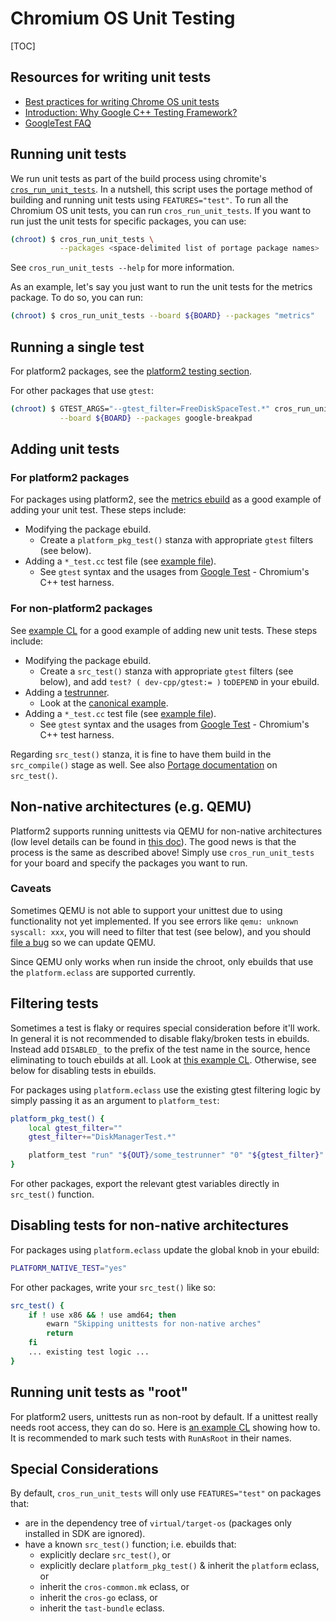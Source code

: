 # Chromium OS Unit Testing

[TOC]

## Resources for writing unit tests

* [Best practices for writing Chrome OS unit tests]
* [Introduction: Why Google C++ Testing Framework?]
* [GoogleTest FAQ]

## Running unit tests

We run unit tests as part of the build process using chromite's
[`cros_run_unit_tests`]. In a nutshell, this script uses the portage method of
building and running unit tests using `FEATURES="test"`. To run all the Chromium
OS unit tests, you can run `cros_run_unit_tests`. If you want to run just the
unit tests for specific packages, you can use:

```bash
(chroot) $ cros_run_unit_tests \
           --packages <space-delimited list of portage package names>
```

See `cros_run_unit_tests --help` for more information.

As an example, let's say you just want to run the unit tests for the metrics
package. To do so, you can run:

```bash
(chroot) $ cros_run_unit_tests --board ${BOARD} --packages "metrics"
```

## Running a single test

For platform2 packages, see the [platform2 testing section].

For other packages that use `gtest`:

```bash
(chroot) $ GTEST_ARGS="--gtest_filter=FreeDiskSpaceTest.*" cros_run_unit_tests \
           --board ${BOARD} --packages google-breakpad
```

## Adding unit tests

### For platform2 packages

For packages using platform2, see the [metrics ebuild] as a good example of
adding your unit test. These steps include:

*   Modifying the package ebuild.
    *   Create a `platform_pkg_test()` stanza with appropriate `gtest` filters
        (see below).
*   Adding a `*_test.cc` test file (see [example file]).
    *   See `gtest` syntax and the usages from [Google Test] - Chromium's C++
        test harness.

### For non-platform2 packages

See [example CL] for a good example of adding new unit tests. These steps
include:

*   Modifying the package ebuild.
    *   Create a `src_test()` stanza with appropriate `gtest` filters (see
        below), and add `test? ( dev-cpp/gtest:= )` to`DEPEND` in your ebuild.
*   Adding a [testrunner].
    *   Look at the [canonical example].
*   Adding a `*_test.cc` test file (see [example file]).
    *   See `gtest` syntax and the usages from [Google Test] - Chromium's C++
        test harness.

Regarding `src_test()` stanza, it is fine to have them build in the
`src_compile()` stage as well. See also [Portage documentation] on `src_test()`.

## Non-native architectures (e.g. QEMU)

Platform2 supports running unittests via QEMU for non-native architectures (low
level details can be found in [this doc]). The good news is that the process is
the same as described above! Simply use `cros_run_unit_tests` for your board and
specify the packages you want to run.

### Caveats

Sometimes QEMU is not able to support your unittest due to using functionality
not yet implemented. If you see errors like `qemu: unknown syscall: xxx`, you
will need to filter that test (see below), and you should [file a bug] so we can
update QEMU.

Since QEMU only works when run inside the chroot, only ebuilds that use the
`platform.eclass` are supported currently.

## Filtering tests

Sometimes a test is flaky or requires special consideration before it'll
work. In general it is not recommended to disable flaky/broken tests in
ebuilds. Instead add `DISABLED_` to the prefix of the test name in the source,
hence eliminating to touch ebuilds at all. Look at [this example CL]. Otherwise,
see below for disabling tests in ebuilds.

For packages using `platform.eclass` use the existing gtest filtering logic by
simply passing it as an argument to `platform_test`:

```bash
platform_pkg_test() {
    local gtest_filter=""
    gtest_filter+="DiskManagerTest.*"

    platform_test "run" "${OUT}/some_testrunner" "0" "${gtest_filter}"
}
```

For other packages, export the relevant gtest variables directly in `src_test()`
function.

## Disabling tests for non-native architectures

For packages using `platform.eclass` update the global knob in your ebuild:

```bash
PLATFORM_NATIVE_TEST="yes"
```

For other packages, write your `src_test()` like so:

```bash
src_test() {
    if ! use x86 && ! use amd64; then
        ewarn "Skipping unittests for non-native arches"
        return
    fi
    ... existing test logic ...
}
```

## Running unit tests as "root"

For platform2 users, unittests run as non-root by default. If a unittest really
needs root access, they can do so. Here is [an example CL] showing how to. It is
recommended to mark such tests with `RunAsRoot` in their names.

## Special Considerations

By default, `cros_run_unit_tests` will only use `FEATURES="test"` on packages
that:

*   are in the dependency tree of `virtual/target-os` (packages only installed
    in SDK are ignored).
*   have a known `src_test()` function; i.e. ebuilds that:
    *   explicitly declare `src_test()`, or
    *   explicitly declare `platform_pkg_test()` & inherit the `platform`
        eclass, or
    *   inherit the `cros-common.mk` eclass, or
    *   inherit the `cros-go` eclass, or
    *   inherit the `tast-bundle` eclass.

[Best practices for writing Chrome OS unit tests]: ./unit_tests.md
[Introduction: Why Google C++ Testing Framework?]: https://github.com/google/googletest/blob/HEAD/googletest/docs/primer.md
[GoogleTest FAQ]: https://github.com/google/googletest/blob/HEAD/googletest/docs/faq.md
[`cros_run_unit_tests`]: https://chromium.googlesource.com/chromiumos/chromite/+/HEAD/scripts/cros_run_unit_tests.py
[platform2 testing section]: /platform2_primer.md#running-unit-tests
[metrics ebuild]: https://chromium.googlesource.com/chromiumos/overlays/chromiumos-overlay/+/HEAD/chromeos-base/metrics/metrics-9999.ebuild
[Google Test]: https://github.com/google/googletest
[Portage documentation]: https://devmanual.gentoo.org/ebuild-writing/functions/src_test/index.html
[this doc]: ./qemu_unit_tests_design.md
[file a bug]: https://crbug.com/new
[example CL]: https://crrev.com/c/583938/
[example file]: https://crrev.com/c/583578/7/src/manifest_unittest.cc
[canonical example]: https://chromium.googlesource.com/chromiumos/platform2/+/HEAD/common-mk/testrunner.cc
[testrunner]: https://chromium-review.googlesource.com/c/583578/7/src/testrunner.cc
[this example CL]: https://crrev.com/c/1760792
[an example CL]: https://crrev.com/c/1716195
